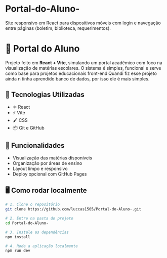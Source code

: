 # Portal-do-Aluno-
Site responsivo em React para dispositivos móveis com login e navegação entre páginas (boletim, biblioteca, requerimentos).

# 📘 Portal do Aluno

Projeto feito em **React + Vite**, simulando um portal acadêmico com foco na visualização de matérias escolares. O sistema é simples, funcional e serve como base para projetos educacionais front-end.Quandi fiz esse projeto ainda n tinha aprendido banco de dados, por isso ele é mais simples.

## 🚀 Tecnologias Utilizadas

- ⚛️ React
- ⚡ Vite
- 🖌️ CSS
- 📦 Git e GitHub

## 🧪 Funcionalidades

- Visualização das matérias disponíveis
- Organização por áreas de ensino
- Layout limpo e responsivo
- Deploy opcional com GitHub Pages

## 🖥️ Como rodar localmente

```bash
# 1. Clone o repositório
git clone https://github.com/luccas1505/Portal-do-Aluno-.git

# 2. Entre na pasta do projeto
cd Portal-do-Aluno-

# 3. Instale as dependências
npm install

# 4. Rode a aplicação localmente
npm run dev

